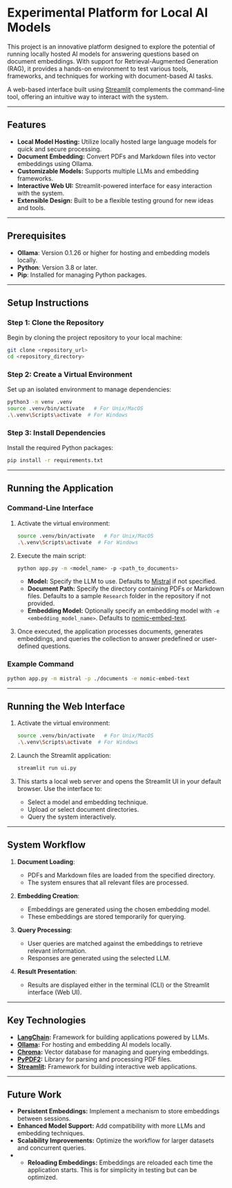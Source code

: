 # Experimental Platform for Local AI Models

This project is an innovative platform designed to explore the potential of running locally hosted AI models for answering questions based on document embeddings. With support for Retrieval-Augmented Generation (RAG), it provides a hands-on environment to test various tools, frameworks, and techniques for working with document-based AI tasks.

A web-based interface built using [Streamlit](https://streamlit.io/) complements the command-line tool, offering an intuitive way to interact with the system.

---

## Features

- **Local Model Hosting:** Utilize locally hosted large language models for quick and secure processing.
- **Document Embedding:** Convert PDFs and Markdown files into vector embeddings using Ollama.
- **Customizable Models:** Supports multiple LLMs and embedding frameworks.
- **Interactive Web UI:** Streamlit-powered interface for easy interaction with the system.
- **Extensible Design:** Built to be a flexible testing ground for new ideas and tools.

---

## Prerequisites

- **Ollama**: Version 0.1.26 or higher for hosting and embedding models locally.
- **Python**: Version 3.8 or later.
- **Pip**: Installed for managing Python packages.

---

## Setup Instructions

### Step 1: Clone the Repository

Begin by cloning the project repository to your local machine:

```bash
git clone <repository_url>
cd <repository_directory>
```

### Step 2: Create a Virtual Environment

Set up an isolated environment to manage dependencies:

```bash
python3 -m venv .venv
source .venv/bin/activate   # For Unix/MacOS
.\.venv\Scripts\activate  # For Windows
```

### Step 3: Install Dependencies

Install the required Python packages:

```bash
pip install -r requirements.txt
```

---

## Running the Application

### Command-Line Interface

1. Activate the virtual environment:

   ```bash
   source .venv/bin/activate   # For Unix/MacOS
   .\.venv\Scripts\activate  # For Windows
   ```

2. Execute the main script:

   ```bash
   python app.py -m <model_name> -p <path_to_documents>
   ```

   - **Model:** Specify the LLM to use. Defaults to [Mistral](https://ollama.com/library/mistral) if not specified.
   - **Document Path:** Specify the directory containing PDFs or Markdown files. Defaults to a sample `Research` folder in the repository if not provided.
   - **Embedding Model:** Optionally specify an embedding model with `-e <embedding_model_name>`. Defaults to [nomic-embed-text](https://ollama.com/library/nomic-embed-text).

3. Once executed, the application processes documents, generates embeddings, and queries the collection to answer predefined or user-defined questions.

### Example Command

```bash
python app.py -m mistral -p ./documents -e nomic-embed-text
```

---

## Running the Web Interface

1. Activate the virtual environment:

   ```bash
   source .venv/bin/activate   # For Unix/MacOS
   .\.venv\Scripts\activate  # For Windows
   ```

2. Launch the Streamlit application:

   ```bash
   streamlit run ui.py
   ```

3. This starts a local web server and opens the Streamlit UI in your default browser. Use the interface to:
   - Select a model and embedding technique.
   - Upload or select document directories.
   - Query the system interactively.



---

## System Workflow

1. **Document Loading**:
   - PDFs and Markdown files are loaded from the specified directory.
   - The system ensures that all relevant files are processed.

2. **Embedding Creation**:
   - Embeddings are generated using the chosen embedding model.
   - These embeddings are stored temporarily for querying.

3. **Query Processing**:
   - User queries are matched against the embeddings to retrieve relevant information.
   - Responses are generated using the selected LLM.

4. **Result Presentation**:
   - Results are displayed either in the terminal (CLI) or the Streamlit interface (Web UI).

---

## Key Technologies

- **[LangChain](https://github.com/langchain/langchain):** Framework for building applications powered by LLMs.
- **[Ollama](https://ollama.ai/):** For hosting and embedding AI models locally.
- **[Chroma](https://docs.trychroma.com/):** Vector database for managing and querying embeddings.
- **[PyPDF2](https://pypi.org/project/PyPDF2/):** Library for parsing and processing PDF files.
- **[Streamlit](https://streamlit.io/):** Framework for building interactive web applications.

---

## Future Work

- **Persistent Embeddings:** Implement a mechanism to store embeddings between sessions.
- **Enhanced Model Support:** Add compatibility with more LLMs and embedding techniques.
- **Scalability Improvements:** Optimize the workflow for larger datasets and concurrent queries.
- - **Reloading Embeddings:** Embeddings are reloaded each time the application starts. This is for simplicity in testing but can be optimized.




